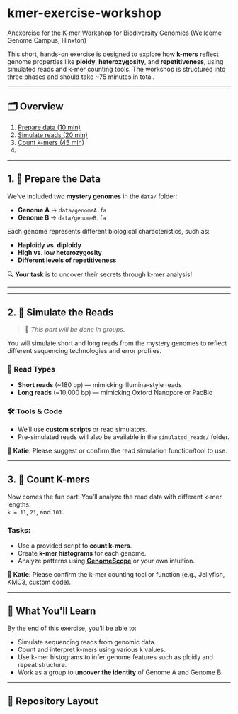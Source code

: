 # kmer-exercise-workshop
Anexercise for the K-mer Workshop for Biodiversity Genomics (Wellcome Genome Campus, Hinxton)


This short, hands-on exercise is designed to explore how **k-mers** reflect genome properties like **ploidy**, **heterozygosity**, and **repetitiveness**, using simulated reads and k-mer counting tools. The workshop is structured into three phases and should take ~75 minutes in total.

---

## 🗂️ Overview

1. [Prepare data (10 min)](#1-prepare-the-data)
2. [Simulate reads (20 min)](#2-simulate-the-reads)
3. [Count k-mers (45 min)](#3-count-k-mers)
4. 


---

## 1. 🧬 Prepare the Data


We’ve included two **mystery genomes** in the `data/` folder:

- **Genome A** → `data/genomeA.fa`
- **Genome B** → `data/genomeB.fa`

Each genome represents different biological characteristics, such as:

- **Haploidy vs. diploidy**
- **High vs. low heterozygosity**
- **Different levels of repetitiveness**

🔍 **Your task** is to uncover their secrets through k-mer analysis!

---

---

## 2. 🧪 Simulate the Reads

> 🔄 *This part will be done in groups.*

You will simulate short and long reads from the mystery genomes to reflect different sequencing technologies and error profiles.

### 🔧 Read Types
- **Short reads** (~180 bp) — mimicking Illumina-style reads
- **Long reads** (~10,000 bp) — mimicking Oxford Nanopore or PacBio

### 🛠 Tools & Code
- We’ll use **custom scripts** or read simulators.
- Pre-simulated reads will also be available in the `simulated_reads/` folder.

💬 **Katie**: Please suggest or confirm the read simulation function/tool to use.

---

## 3. 🔢 Count K-mers

Now comes the fun part! You’ll analyze the read data with different k-mer lengths:  
`k = 11`, `21`, and `101`.

### Tasks:
- Use a provided script to **count k-mers**.
- Create **k-mer histograms** for each genome.
- Analyze patterns using [**GenomeScope**](https://github.com/schatzlab/genomescope) or your own intuition.

💬 **Katie**: Please confirm the k-mer counting tool or function (e.g., Jellyfish, KMC3, custom code).

---

## 🧠 What You'll Learn

By the end of this exercise, you’ll be able to:
- Simulate sequencing reads from genomic data.
- Count and interpret k-mers using various `k` values.
- Use k-mer histograms to infer genome features such as ploidy and repeat structure.
- Work as a group to **uncover the identity** of Genome A and Genome B.

---

## 📁 Repository Layout


